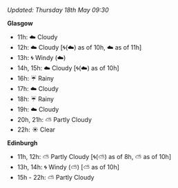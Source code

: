 *Updated: Thursday 18th May 09:30*

**Glasgow**

* 11h: :cloud: Cloudy
* 12h: :cloud: Cloudy [:cyclone:(:cloud:) as of 10h, :cloud: as of 11h]
* 13h: :cyclone: Windy (:cloud:)
* 14h, 15h: :cloud: Cloudy [:cyclone:(:cloud:) as of 10h]
* 16h: :umbrella: Rainy
* 17h: :cloud: Cloudy
* 18h: :umbrella: Rainy
* 19h: :cloud: Cloudy
* 20h, 21h: :partly_sunny: Partly Cloudy
* 22h: :sunny: Clear

**Edinburgh**

* 11h, 12h: :partly_sunny: Partly Cloudy [:cyclone:(:partly_sunny:) as of 8h, :partly_sunny: as of 10h]
* 13h, 14h: :cyclone: Windy (:partly_sunny:) [:partly_sunny: as of 10h]
* 15h - 22h: :partly_sunny: Partly Cloudy
